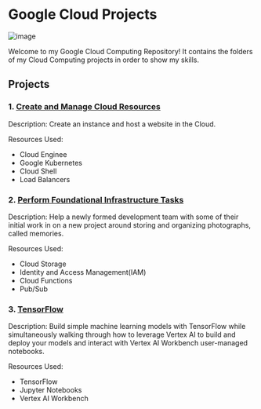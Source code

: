 # Google Cloud Projects


![image](https://github.com/moniquecardoso25/GoogleCloud-ProfessionalArchitect/assets/140358716/66e1b826-30ab-49d8-875a-f03858bb2c7e)


Welcome to my Google Cloud Computing Repository! It contains the folders of my Cloud Computing projects in order to show my skills.

## Projects

### 1. [Create and Manage Cloud Resources](https://github.com/moniquecardoso25/Google-Cloud/tree/main/Create%20and%20Manage%20Cloud%20Resources/README.md)

Description: Create an instance and host a website in the Cloud.

Resources Used:

- Cloud Enginee
- Google Kubernetes
- Cloud Shell
- Load Balancers 


### 2. [Perform Foundational Infrastructure Tasks](https://github.com/moniquecardoso25/Google-Cloud/blob/c304ae0b6805f9213c76710723a24570b87f6c9c/Perform%20Foundational%20Infrastructure%20Tasks%20/README.md)

Description: Help a newly formed development team with some of their initial work in on a new project around storing and organizing photographs, called memories.

Resources Used:

- Cloud Storage
- Identity and Access Management(IAM)
- Cloud Functions
- Pub/Sub


### 3. [TensorFlow](https://github.com/moniquecardoso25/Google-Cloud/tree/828476662634961fd7bc527243d4ab44124dd591/TensorFlow/README.md)

Description: Build simple machine learning models with TensorFlow while simultaneously walking through how to leverage Vertex AI to build and deploy your models and interact with Vertex AI Workbench user-managed notebooks.

Resources Used:

- TensorFlow
- Jupyter Notebooks
- Vertex AI Workbench





